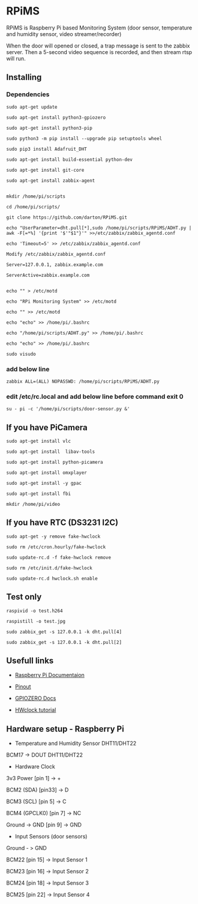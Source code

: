 # RPiMS

RPiMS is Raspberry Pi based Monitoring System (door sensor, temperature and humidity sensor, video streamer/recorder)

When the door will opened or closed, a trap message is sent to the zabbix server. 
Then a 5-second video sequence is recorded, and then stream rtsp will run. 


## Installing

### Dependencies
```
sudo apt-get update

sudo apt-get install python3-gpiozero

sudo apt-get install python3-pip

sudo python3 -m pip install --upgrade pip setuptools wheel

sudo pip3 install Adafruit_DHT

sudo apt-get install build-essential python-dev

sudo apt-get install git-core

sudo apt-get install zabbix-agent


mkdir /home/pi/scripts

cd /home/pi/scripts/

git clone https://github.com/darton/RPiMS.git

echo "UserParameter=dht.pull[*],sudo /home/pi/scripts/RPiMS/ADHT.py | awk -F[=*%] '{print '$'"$1"}'" >>/etc/zabbix/zabbix_agentd.conf

echo 'Timeout=5' >> /etc/zabbix/zabbix_agentd.conf

Modify /etc/zabbix/zabbix_agentd.conf 

Server=127.0.0.1, zabbix.example.com

ServerActive=zabbix.example.com


echo "" > /etc/motd

echo "RPi Monitoring System" >> /etc/motd

echo "" >> /etc/motd

echo "echo" >> /home/pi/.bashrc

echo "/home/pi/scripts/ADHT.py" >> /home/pi/.bashrc

echo "echo" >> /home/pi/.bashrc

sudo visudo 

```

### add below line 

```
zabbix ALL=(ALL) NOPASSWD: /home/pi/scripts/RPiMS/ADHT.py

```

### edit /etc/rc.local and add below line before command exit 0

```
su - pi -c '/home/pi/scripts/door-sensor.py &'
```

## If you have PiCamera

```
sudo apt-get install vlc

sudo apt-get install  libav-tools

sudo apt-get install python-picamera

sudo apt-get install omxplayer

sudo apt-get install -y gpac

sudo apt-get install fbi

mkdir /home/pi/video
```


## If you have RTC (DS3231 I2C)

```
sudo apt-get -y remove fake-hwclock

sudo rm /etc/cron.hourly/fake-hwclock

sudo update-rc.d -f fake-hwclock remove

sudo rm /etc/init.d/fake-hwclock

sudo update-rc.d hwclock.sh enable
```


## Test only

```
raspivid -o test.h264

raspistill -o test.jpg

sudo zabbix_get -s 127.0.0.1 -k dht.pull[4]

sudo zabbix_get -s 127.0.0.1 -k dht.pull[2]
```


## Usefull links

* [Raspberry Pi Documentaion](https://www.raspberrypi.org/documentation/hardware/raspberrypi/README.md)

* [Pinout](https://pinout.xyz/pinout/pin5_gpio3#)

* [GPIOZERO Docs](https://gpiozero.readthedocs.io/en/stable/)

* [HWclock tutorial](https://thepihut.com/blogs/raspberry-pi-tutorials/17209332-adding-a-real-time-clock-to-your-raspberry-pi)


## Hardware setup - Raspberry Pi

 
 - Temperature and Humidity Sensor DHT11/DHT22
 
 BCM17 -> DOUT DHT11/DHT22
 

 - Hardware Clock
 
 3v3 Power     [pin 1] -> +

BCM2 (SDA)    [pin33] -> D

BCM3 (SCL)    [pin 5] -> C

BCM4 (GPCLK0) [pin 7] -> NC

Ground -> GND [pin 9] -> GND


- Input Sensors (door sensors)

Ground - > GND

BCM22 [pin 15] -> Input Sensor 1

BCM23 [pin 16] -> Input Sensor 2

BCM24 [pin 18] -> Input Sensor 3

BCM25 [pin 22] -> Input Sensor 4


